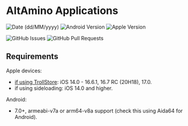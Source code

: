 # AltAmino Applications

![Date (dd/MM/yyyy)](https://img.shields.io/badge/latest_release_date-01/07/2024-blue)
![Android Version](https://img.shields.io/badge/android-v10-default) ![Apple Version](https://img.shields.io/badge/apple-v3-blue)

![GitHub Issues](https://img.shields.io/github/issues/altamino/apps) ![GitHub Pull Requests](https://img.shields.io/github/issues-pr/altamino/apps)

## Requirements

Apple devices:
- [if using TrollStore](https://github.com/opa334/TrollStore): iOS 14.0 - 16.6.1, 16.7 RC (20H18), 17.0.
- if using sideloading: iOS 14.0 and higher.

Android:
- 7.0+, armeabi-v7a or arm64-v8a support (check this using Aida64 for Android).
